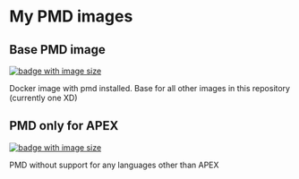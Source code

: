 # My PMD images

## Base PMD image

[![badge with image size](https://img.shields.io/docker/image-size/ziemniakoss/pmd-full)](https://hub.docker.com/r/ziemniakoss/pmd-full)

Docker image with pmd installed.
Base for all other images in this repository (currently one XD)

## PMD only for APEX

[![badge with image size](https://img.shields.io/docker/image-size/ziemniakoss/pmd-apex)](https://hub.docker.com/r/ziemniakoss/pmd-apex)

PMD without support for any languages other than APEX
